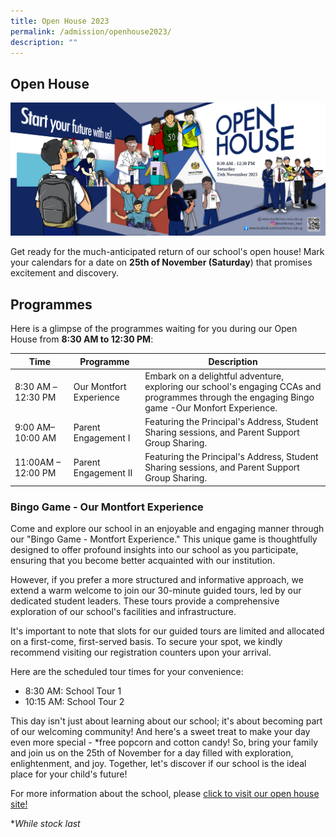 ```yaml
---
title: Open House 2023
permalink: /admission/openhouse2023/
description: ""
---
```

## **Open House**
![](/images/2023_4724x2000_hires_final.jpg)

Get ready for the much-anticipated return of our school's open house! Mark your calendars for a date on **25th of November (Saturday**) that promises excitement and discovery. 

## **Programmes**
 Here is a glimpse of the programmes waiting for you during our Open House from **8:30 AM to 12:30 PM**:


| Time | Programme| Description|
| -------- | -------- | -------- |
|  8:30 AM –12:30 PM   | Our Montfort Experience    | Embark on a delightful adventure, exploring our school's engaging CCAs and programmes through the engaging Bingo game -Our Monfort Experience.     |
| 9:00 AM–10:00 AM    | Parent Engagement I     | Featuring the Principal's Address, Student Sharing sessions, and Parent Support Group Sharing.   |
| 11:00AM – 12:00 PM   |  Parent Engagement II     | Featuring the Principal's Address, Student Sharing sessions, and Parent Support Group Sharing.   |

### **Bingo Game - Our Montfort Experience**
Come and explore our school in an enjoyable and engaging manner through our "Bingo Game - Montfort Experience." This unique game is thoughtfully designed to offer profound insights into our school as you participate, ensuring that you become better acquainted with our institution.

However, if you prefer a more structured and informative approach, we extend a warm welcome to join our 30-minute guided tours, led by our dedicated student leaders. These tours provide a comprehensive exploration of our school's facilities and infrastructure.

It's important to note that slots for our guided tours are limited and allocated on a first-come, first-served basis. To secure your spot, we kindly recommend visiting our registration counters upon your arrival.

Here are the scheduled tour times for your convenience:

*   8:30 AM: School Tour 1
*   10:15 AM: School Tour 2

This day isn't just about learning about our school; it's about becoming part of our welcoming community! And here's a sweet treat to make your day even more special - *free popcorn and cotton candy! So, bring your family and join us on the 25th of November for a day filled with exploration, enlightenment, and joy. Together, let's discover if our school is the ideal place for your child's future!

For more information about the school, please  [click to visit our open house site!](https://montfortsec.wixsite.com/mssopenhouse)

**While stock last*